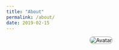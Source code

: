 ```yaml
---
title: "About"
permalink: /about/
date: 2019-02-15
---
```


<div style="text-align: center;">
  <img src="https://404zzero.github.io/zzero.github.io//assets/images/avatar2.jpg" alt="Avatar" style="max-width: 150px; border-radius: 15px; border: 2px solid #ccc;">
</div>
